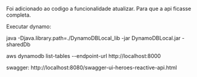 Foi adicionado ao codigo a funcionalidade atualizar. Para que a api ficasse completa.

Executar dynamo: 

 java -Djava.library.path=./DynamoDBLocal_lib -jar DynamoDBLocal.jar -sharedDb
 
 aws dynamodb list-tables --endpoint-url http://localhost:8000


swagger: http://localhost:8080/swagger-ui-heroes-reactive-api.html
